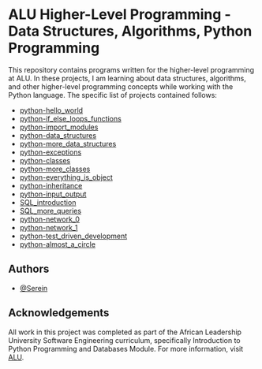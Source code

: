 # ALU Higher-Level Programming - Data Structures, Algorithms, Python Programming

This repository contains programs written for the higher-level programming at ALU. In these projects, I am learning about data structures, algorithms, and other higher-level programming concepts while working with the Python language. The specific list of projects contained follows:

* [python-hello_world](https://github.com/supserrr/alu-higher_level_programming/tree/master/python-hello_world)
* [python-if_else_loops_functions](https://github.com/supserrr/alu-higher_level_programming/tree/master/python-if_else_loops_functions)
* [python-import_modules](https://github.com/supserrr/alu-higher_level_programming/tree/master/python-import_modules)
* [python-data_structures](https://github.com/supserrr/alu-higher_level_programming/tree/master/python-data_structures)
* [python-more_data_structures](https://github.com/supserrr/alu-higher_level_programming/tree/master/python-more_data_structures)
* [python-exceptions](https://github.com/supserrr/alu-higher_level_programming/tree/master/python-exceptions)
* [python-classes](https://github.com/supserrr/alu-higher_level_programming/tree/master/python-classes)
* [python-more_classes](https://github.com/supserrr/alu-higher_level_programming/tree/master/python-more_classes)
* [python-everything_is_object](https://github.com/supserrr/alu-higher_level_programming/tree/master/python-everything_is_object)
* [python-inheritance](https://github.com/supserrr/alu-higher_level_programming/tree/master/python-inheritance)
* [python-input_output]()
* [SQL_introduction]()
* [SQL_more_queries]()
* [python-network_0]()
* [python-network_1]()
* [python-test_driven_development]()
* [python-almost_a_circle]()

## Authors

- [@Serein](https://www.github.com/supserrr)


## Acknowledgements

All work in this project was completed as part of the African Leadership University Software Engineering curriculum, specifically Introduction to Python Programming and Databases Module. For more information, visit [ALU](https://www.alueducation.com/).


